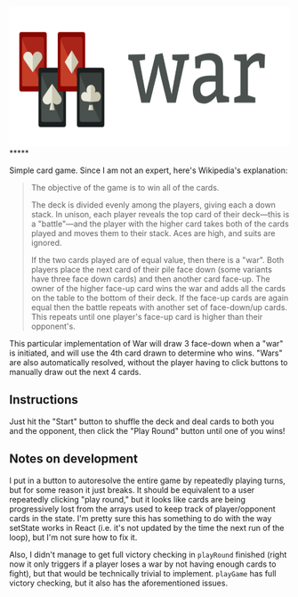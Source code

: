 <img src="war.png" height="250">
*****

Simple card game. Since I am not an expert, here's Wikipedia's explanation:

> The objective of the game is to win all of the cards.
> 
> The deck is divided evenly among the players, giving each a down stack. In unison, each player reveals the top card of their deck—this is a "battle"—and the player with the higher card takes both of the cards played and moves them to their stack. Aces are high, and suits are ignored.
>
> If the two cards played are of equal value, then there is a "war". Both players place the next card of their pile face down (some variants have three face down cards) and then another card face-up. The owner of the higher face-up card wins the war and adds all the cards on the table to the bottom of their deck. If the face-up cards are again equal then the battle repeats with another set of face-down/up cards. This repeats until one player's face-up card is higher than their opponent's.

This particular implementation of War will draw 3 face-down when a "war" is initiated, and will use the 4th card drawn to determine who wins. "Wars" are also automatically resolved, without the player having to click buttons to manually draw out the next 4 cards.

## Instructions

Just hit the "Start" button to shuffle the deck and deal cards to both you and the opponent, then click the "Play Round" button until one of you wins!
## Notes on development

I put in a button to autoresolve the entire game by repeatedly playing turns, but for some reason it just breaks. It should be equivalent to a user repeatedly clicking "play round," but it looks like cards are being progressively lost from the arrays used to keep track of player/opponent cards in the state. I'm pretty sure this has something to do with the way setState works in React (i.e. it's not updated by the time the next run of the loop), but I'm not sure how to fix it. 

Also, I didn't manage to get full victory checking in `playRound` finished (right now it only triggers if a player loses a war by not having enough cards to fight), but that would be technically trivial to implement. `playGame` has full victory checking, but it also has the aforementioned issues. 
